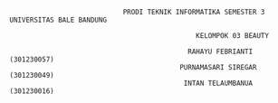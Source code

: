                                 PRODI TEKNIK INFORMATIKA SEMESTER 3 UNIVERSITAS BALE BANDUNG 

                                                  KELOMPOK 03 BEAUTY

                                                RAHAYU FEBRIANTI (301230057)
                                              PURNAMASARI SIREGAR (301230049)
                                               INTAN TELAUMBANUA (301230016)
